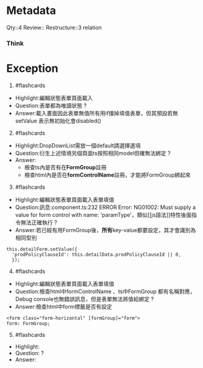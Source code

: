# Metadata
Qty::4
Review::
Restructure::3 relation

### Think

# Exception


1. #flashcards 
- Highlight:編輯狀態表單頁面載入
- Question:表單都為唯讀狀態
?
- Answer:載入畫面因此表單無值所有用if擋掉填值表單，但其預設若無setValue 表示無初始化會disabled()

2. #flashcards 
- Highlight:DropDownList需放一個default請選擇選項
- Question:衍生上述情境另個頁面ts按照相同model但確無法綁定
?
- Answer:
  - 檢查ts內是否有在**FormGroup**註冊
  - 檢查html內是否在**formControlName**註冊，才能將FormGroup綁起來

3. #flashcards 
- Highlight:編輯狀態表單頁面載入表單填值
- Question:訊息:component.ts:232 ERROR Error: NG01002: Must supply a value for form control with name: 'paramType'，類似[[js語法]]特性後面指令無法正確執行
?
- Answer:若已經有用FormGroup後，**所有**key-value都要設定，其才會識別為相同型別
```
this.detailForm.setValue({
  'prodPolicyClauseId': this.detailData.prodPolicyClauseId || 0,
  });
```

4. #flashcards 
- Highlight:編輯狀態表單頁面載入表單填值
- Question:檢查html中formControlName 、ts中FormGroup 都有名稱對應，Debug console也無錯誤訊息，但是表單無法將值給綁定
?
- Answer:檢查html中form標籤是否有設定
```
<form class="form-horizontal" [formGroup]="form">
form: FormGroup;
```



5. #flashcards 
- Highlight:
- Question:
?
- Answer: